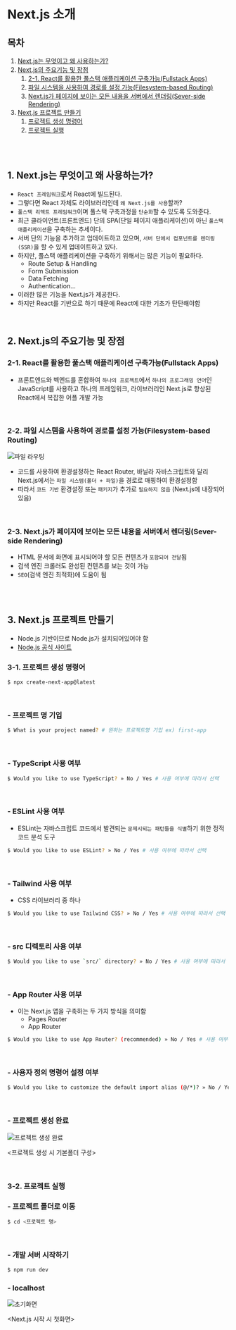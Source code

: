 # Next.js 소개

## 목차

1. [Next.js는 무엇이고 왜 사용하는가?](#1-nextjs는-무엇이고-왜-사용하는가)
2. [Next.js의 주요기능 및 장점](#2-nextjs의-주요기능-및-장점)
    1. [2-1. React를 활용한 풀스택 애플리케이션 구축가능(Fullstack Apps)](#2-1-react를-활용한-풀스택-애플리케이션-구축가능fullstack-apps)
    2. [파일 시스템을 사용하여 경로를 설정 가능(Filesystem-based Routing)](#2-2-파일-시스템을-사용하여-경로를-설정-가능filesystem-based-routing)
    3. [Next.js가 페이지에 보이는 모든 내용을 서버에서 렌더링(Sever-side Rendering)](#2-3-nextjs가-페이지에-보이는-모든-내용을-서버에서-렌더링sever-side-rendering)
3. [Next.js 프로젝트 만들기](#3-nextjs-프로젝트-만들기)
    1. [프로젝트 생성 명령어](#3-1-프로젝트-생성-명령어)
    2. [프로젝트 실행](#3-2-프로젝트-실행)

<br>
<br>

## 1. Next.js는 무엇이고 왜 사용하는가?

-   `React 프레임워크`로서 React에 빌드된다.
-   그렇다면 React 자체도 라이브러리인데 `왜 Next.js를 사용`할까?
-   `풀스택 리액트 프레임워크`이며 풀스택 구축과정을 `단순화`할 수 있도록 도와준다.
-   최근 클라이언트(프론트엔드) 단의 SPA(단일 페이지 애플리케이션)이 아닌 `풀스택 애플리케이션`을 구축하는 추세이다.
-   서버 단의 기능을 추가하고 업데이트하고 있으며, `서버 단에서 컴포넌트를 렌더링(SSR)`을 할 수 있게 업데이트하고 있다.
-   하지만, 풀스택 애플리케이션을 구축하기 위해서는 많은 기능이 필요하다.
    -   Route Setup & Handling
    -   Form Submission
    -   Data Fetching
    -   Authentication...
-   이러한 많은 기능을 Next.js가 제공한다.
-   하지만 React를 기반으로 하기 때문에 React에 대한 기초가 탄탄해야함

<br>

## 2. Next.js의 주요기능 및 장점

### 2-1. React를 활용한 풀스택 애플리케이션 구축가능(Fullstack Apps)

-   프론트엔드와 벡엔드를 혼합하여 `하나의 프로젝트`에서 `하나의 프로그래밍 언어`인 JavaScript를 사용하고 하나의 프레임워크, 라이브러리인 Next.js로 향상된 React에서 복잡한 어플 개발 가능

<br>

### 2-2. 파일 시스템을 사용하여 경로를 설정 가능(Filesystem-based Routing)

![파일 라우팅](../img/Nextjs_file_routing.png)

-   코드를 사용하여 환경설정하는 React Router, 바닐라 자바스크립트와 달리 Next.js에서는 `파일 시스템(폴더 + 파일)`을 경로로 매핑하여 환경설정함
-   따라서 `코드 기반` 환경설정 또는 `패키지`가 추가로 `필요하지 않음` (Next.js에 내장되어 있음)

<br>

### 2-3. Next.js가 페이지에 보이는 모든 내용을 서버에서 렌더링(Sever-side Rendering)

-   HTML 문서에 화면에 표시되어야 할 모든 컨텐츠가 `포함되어 전달`됨
-   검색 엔진 크롤러도 완성된 컨텐츠를 보는 것이 가능
-   `SEO`(검색 엔진 최적화)에 도움이 됨

<br>
<br>

## 3. Next.js 프로젝트 만들기

-   Node.js 기반이므로 Node.js가 설치되어있어야 함
-   [Node.js 공식 사이트](https://nodejs.org/en)

### 3-1. 프로젝트 생성 명령어

```bash
$ npx create-next-app@latest
```

<br>

### - 프로젝트 명 기입

```bash
$ What is your project named? # 원하는 프로젝트명 기입 ex) first-app
```

<br>

### - TypeScript 사용 여부

```bash
$ Would you like to use TypeScript? » No / Yes # 사용 여부에 따라서 선택
```

<br>

### - ESLint 사용 여부

-   ESLint는 자바스크립트 코드에서 발견되는 `문제시되는 패턴들을 식별`하기 위한 정적 코드 분석 도구

```bash
$ Would you like to use ESLint? » No / Yes # 사용 여부에 따라서 선택
```

<br>

### - Tailwind 사용 여부

-   CSS 라이브러리 중 하나

```bash
$ Would you like to use Tailwind CSS? » No / Yes # 사용 여부에 따라서 선택
```

<br>

### - src 디렉토리 사용 여부

```bash
$ Would you like to use `src/` directory? » No / Yes # 사용 여부에 따라서 선택
```

<br>

### - App Router 사용 여부

-   이는 Next.js 앱을 구축하는 두 가지 방식을 의미함
    -   Pages Router
    -   App Router

```bash
$ Would you like to use App Router? (recommended) » No / Yes # 사용 여부에 따라서 선택
```

<br>

### - 사용자 정의 명령어 설정 여부

```bash
$ Would you like to customize the default import alias (@/*)? » No / Yes # 사용 여부에 따라서 선택
```

<br>

### - 프로젝트 생성 완료

![프로젝트 생성 완료](../img/Nextjs_project.png)

<프로젝트 생성 시 기본폴더 구성>

<br>

### 3-2. 프로젝트 실행

### - 프로젝트 폴더로 이동

```bash
$ cd <프로젝트 명>
```

<br>

### - 개발 서버 시작하기

```bash
$ npm run dev
```

### - localhost

![초기화면](../img/Nextjs_run_first_page.png)

<Next.js 시작 시 첫화면>

